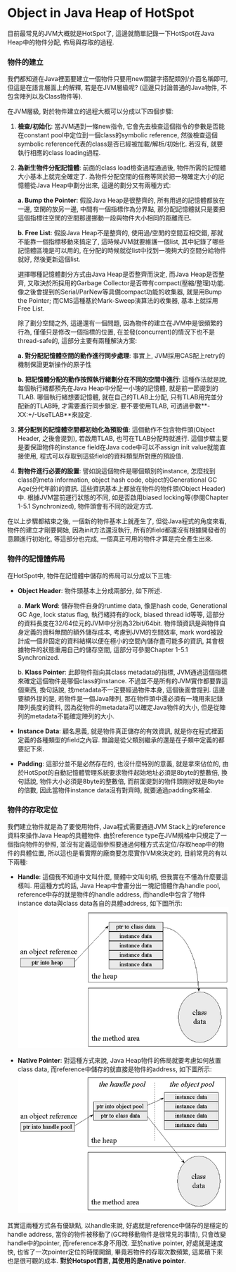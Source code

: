 # Object in Java Heap of HotSpot

目前最常見的JVM大概就是HotSpot了, 這邊就簡單記錄一下HotSpot在Java Heap中的物件分配, 佈局與存取的過程.

### 物件的建立

我們都知道在Java裡面要建立一個物件只要用new關鍵字搭配類別/介面名稱即可, 但這是在語言層面上的解釋, 若是在JVM層級呢? \(這邊只討論普通的Java物件, 不包含陣列以及Class物件等\).

在JVM層級, 對於物件建立的過程大概可以分成以下四個步驟:

1. **檢查/初始化**: 當JVM遇到一條new指令, 它會先去檢查這個指令的參數是否能在constant pool中定位到一個class的symbolic reference, 然後檢查這個symbolic reference代表的class是否已經被加載/解析/初始化. 若沒有, 就要執行相應的class loading過程.

2. **為新生物件分配記憶體**: 前面的class load檢查過程通過後, 物件所需的記憶體大小基本上就完全確定了. 為物件分配空間的任務等同於把一塊確定大小的記憶體從Java Heap中劃分出來, 這邊的劃分又有兩種方式:

   **a. Bump the Pointer**: 假設Java Heap是很整齊的, 所有用過的記憶體都放在一邊, 空閑的放另一邊, 中間有一個指標作為分界點, 那分配記憶體就只是要把這個指標往空閒的空間那邊挪動一段與物件大小相同的距離而已.

   **b. Free List**: 假設Java Heap不是整齊的, 使用過/空閒的空間互相交錯, 那就不能靠一個指標移動來搞定了, 這時候JVM就要維護一個list, 其中紀錄了哪些記憶體區塊是可以用的, 在分配的時候就從list中找到一塊夠大的空間分給物件就好, 然後更新這個list.

   選擇哪種記憶體劃分方式由Java Heap是否整齊而決定, 而Java Heap是否整齊, 又取決於所採用的Garbage Collector是否帶有compact\(壓縮/整理\)功能. 像之後會提到的Serial/ParNew等具備compact功能的收集器, 就是用Bump the Pointer; 而CMS這種基於Mark-Sweep演算法的收集器, 基本上就採用Free List.

   除了劃分空間之外, 這邊還有一個問題, 因為物件的建立在JVM中是很頻繁的行為, 僅僅只是修改一個指標的位置, 在並發\(concurrent\)的情況下也不是thread-safe的, 這部分主要有兩種解決方案:

   **a. 對分配記憶體空間的動作進行同步處理**: 事實上, JVM採用CAS配上retry的機制保證更新操作的原子性

   **b. 把記憶體分配的動作按照執行緒劃分在不同的空間中進行**: 這種作法就是說, 每個執行緒都預先在Java Heap中分配一小塊的記憶體, 就是前一節提到的TLAB. 哪個執行緒想要記憶體, 就在自己的TLAB上分配, 只有TLAB用完並分配新的TLAB時, 才需要進行同步鎖定. 要不要使用TLAB, 可透過參數**-XX:+/-UseTLAB**來設定.

3. **將分配到的記憶體空間都初始化為預設值**: 這個動作不包含物件頭\(Object Header, 之後會提到\), 若啟用TLAB, 也可在TLAB分配時就進行. 這個步驟主要是要保證物件的instance field在Java code中可以不assign init value就能直接使用, 程式可以存取到這些field的資料類型所對應的預設值.

4. **對物件進行必要的設置**: 譬如說這個物件是哪個類別的instance, 怎麼找到class的meta information, object hash code, object的Generational GC Age\(分代年齡\)的資訊. 這些資訊基本上都放在物件的物件頭\(Object Header\)中. 根據JVM當前運行狀態的不同, 如是否啟用biased locking等\(參閱Chapter 1-5.1 Synchronized\), 物件頭會有不同的設定方式.

在以上步驟都結束之後, 一個新的物件基本上就產生了, 但從Java程式的角度來看, 物件的建立才剛要開始, 因為init方法還沒執行, 所有的field都還沒有根據開發者的意願進行初始化, 等這部分也完成, 一個真正可用的物件才算是完全產生出來.

### 物件的記憶體佈局

在HotSpot中, 物件在記憶體中儲存的佈局可以分成以下三塊:

* **Object Header**: 物件頭基本上分成兩部分, 如下所述.

  a. **Mark Word**: 儲存物件自身的runtime data, 像是hash code, Generational GC Age, lock status flag, 執行緒持有的lock, biased thread id等等, 這部分的資料長度在32/64位元的JVM中分別為32bit/64bit. 物件頭資訊是與物件自身定義的資料無關的額外儲存成本, 考慮到JVM的空間效率, mark word被設計成一個非固定的資料結構以便在極小的空間內儲存盡可能多的資訊, 其會根據物件的狀態重用自己的儲存空間, 這部分可參閱Chapter 1-5.1 Synchronized.

  b. **Klass Pointer**: 此即物件指向其class metadata的指標, JVM通過這個指標來確定這個物件是哪個class的instance. 不過並不是所有的JVM實作都要靠這個東西, 換句話說, 找metadata不一定要經過物件本身, 這個後面會提到. 這邊要額外提的是, 若物件是一個Java陣列, 那在物件頭中還必須有一塊用來記錄陣列長度的資料, 因為從物件的metadata可以確定Java物件的大小, 但是從陣列的metadata不能確定陣列的大小.

* **Instance Data**: 顧名思義, 就是物件真正儲存的有效資訊, 就是你在程式裡面定義的各種類型的field之內容. 無論是從父類別繼承的還是在子類中定義的都要記下來.

* **Padding**: 這部分並不是必然存在的, 也沒什麼特別的意義, 就是拿來佔位的, 由於HotSpot的自動記憶體管理系統要求物件起始地址必須是8byte的整數倍, 換句話說, 物件大小必須是8byte的整數倍, 而前面提到的物件頭剛好就是8byte的倍數, 因此當物件instance data沒有對齊時, 就要通過padding來補全.

### 物件的存取定位

我們建立物件就是為了要使用物件, Java程式需要通過JVM Stack上的reference資料來操作Java Heap的具體物件. 由於reference type在JVM規格中只規定了一個指向物件的參照, 並沒有定義這個參照要通過何種方式去定位/存取heap中的物件的具體位置, 所以這也是看實際的廠商要怎麼實作VM來決定的, 目前常見的有以下兩種:

* **Handle**: 這個我不知道中文叫什麼, 簡體中文叫句柄, 但我實在不懂為什麼要這樣叫. 用這種方式的話, Java Heap中會畫分出一塊記憶體作為handle pool, reference中存的就是物件的handle address, 而handle中包含了物件instance data與class data各自的具體address, 如下圖所示:  
  ![](/assets/3-2-1.png)

* **Native Pointer**: 對這種方式來說, Java Heap物件的佈局就要考慮如何放置class data, 而reference中儲存的就直接是物件的address, 如下圖所示:  
  ![](/assets/3-2-2.png)

其實這兩種方式各有優缺點, 以handle來說, 好處就是reference中儲存的是穩定的handle address, 當你的物件被移動了\(GC時移動物件是很常見的事情\), 只會改變handle中的pointer, 而reference本身不用改. 至於native pointer, 好處就是速度快, 也省了一次pointer定位的時間開銷, 畢竟若物件的存取次數頻繁, 這累積下來也是很可觀的成本. **對於Hotspot而言, 其使用的是native pointer**.

